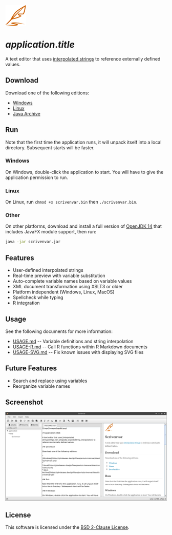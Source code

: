 ![Logo](images/logo64.png)

# $application.title$

A text editor that uses [interpolated strings](https://en.wikipedia.org/wiki/String_interpolation) to reference externally defined values.

## Download

Download one of the following editions:

* [Windows](https://gitreleases.dev/gh/DaveJarvis/scrivenvar/latest/scrivenvar.exe)
* [Linux](https://gitreleases.dev/gh/DaveJarvis/scrivenvar/latest/scrivenvar.bin)
* [Java Archive](https://gitreleases.dev/gh/DaveJarvis/scrivenvar/latest/scrivenvar.jar)

## Run

Note that the first time the application runs, it will unpack itself into a local directory. Subsequent starts will be faster.

### Windows

On Windows, double-click the application to start. You will have to give the application permission to run.

### Linux

On Linux, run `chmod +x scrivenvar.bin` then `./scrivenvar.bin`.

### Other

On other platforms, download and install a full version of [OpenJDK 14](https://bell-sw.com/) that includes JavaFX module support, then run:

``` bash
java -jar scrivenvar.jar
```

## Features

* User-defined interpolated strings
* Real-time preview with variable substitution
* Auto-complete variable names based on variable values
* XML document transformation using XSLT3 or older
* Platform independent (Windows, Linux, MacOS)
* Spellcheck while typing
* R integration

## Usage

See the following documents for more information:

* [USAGE.md](USAGE.md) -- Variable definitions and string interpolation
* [USAGE-R.md](USAGE-R.md) -- Call R functions within R Markdown documents
* [USAGE-SVG.md](USAGE-SVG.md) -- Fix known issues with displaying SVG files

## Future Features

* Search and replace using variables
* Reorganize variable names

## Screenshot

![Screenshot](images/screenshot.png)

## License

This software is licensed under the [BSD 2-Clause License](LICENSE.md).

